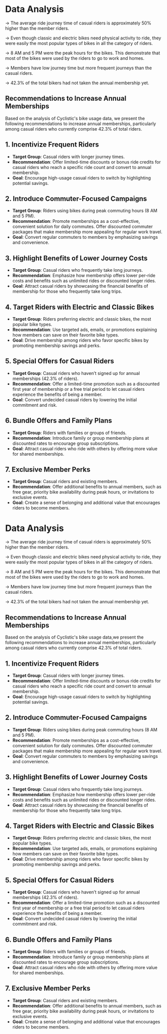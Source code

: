 <h1>Data Analysis </h1>
<tb>
<tr><p>-> The average ride journey time of casual riders is approximately 50% higher than the member riders.</p></tr>
<tr><p>-> Even though classic and electric bikes need physical activity to ride, they were easily the most popular types of bikes in all the category of riders. </p></tr>
<tr><p>-> 8 AM and 5 PM were the peak hours for the bikes. This demonstrate that most of the bikes were used by the riders to go to work and homes.
</p><tr>-> Members have low journey time but more frequent journeys than the casual riders.</p></tr>
</p><tr>-> 42.3% of the total bikers had not taken the annual membership yet.  </p></tr>
</tb>

<div>
<h2>Recommendations to Increase Annual Memberships</h2>

Based on the analysis of Cyclistic's bike usage data, we present the following recommendations to increase annual memberships, particularly among casual riders who currently comprise 42.3% of total riders.

## 1. Incentivize Frequent Riders
- **Target Group**: Casual riders with longer journey times.
- **Recommendation**: Offer limited-time discounts or bonus ride credits for casual riders who reach a specific ride count and convert to annual membership.
- **Goal**: Encourage high-usage casual riders to switch by highlighting potential savings.

## 2. Introduce Commuter-Focused Campaigns
- **Target Group**: Riders using bikes during peak commuting hours (8 AM and 5 PM).
- **Recommendation**: Promote memberships as a cost-effective, convenient solution for daily commutes. Offer discounted commuter packages that make membership more appealing for regular work travel.
- **Goal**: Convert regular commuters to members by emphasizing savings and convenience.

## 3. Highlight Benefits of Lower Journey Costs
- **Target Group**: Casual riders who frequently take long journeys.
- **Recommendation**: Emphasize how membership offers lower per-ride costs and benefits such as unlimited rides or discounted longer rides.
- **Goal**: Attract casual riders by showcasing the financial benefits of membership for those who frequently take long trips.

## 4. Target Riders with Electric and Classic Bikes
- **Target Group**: Riders preferring electric and classic bikes, the most popular bike types.
- **Recommendation**: Use targeted ads, emails, or promotions explaining how members can save on their favorite bike types.
- **Goal**: Drive membership among riders who favor specific bikes by promoting membership savings and perks.

## 5. Special Offers for Casual Riders
- **Target Group**: Casual riders who haven’t signed up for annual memberships (42.3% of riders).
- **Recommendation**: Offer a limited-time promotion such as a discounted first year of membership or a free trial period to let casual riders experience the benefits of being a member.
- **Goal**: Convert undecided casual riders by lowering the initial commitment and risk.

## 6. Bundle Offers and Family Plans
- **Target Group**: Riders with families or groups of friends.
- **Recommendation**: Introduce family or group membership plans at discounted rates to encourage group subscriptions.
- **Goal**: Attract casual riders who ride with others by offering more value for shared memberships.

## 7. Exclusive Member Perks
- **Target Group**: Casual riders and existing members.
- **Recommendation**: Offer additional benefits to annual members, such as free gear, priority bike availability during peak hours, or invitations to exclusive events.
- **Goal**: Create a sense of belonging and additional value that encourages riders to become members.


</div>
<h1>Data Analysis </h1>
<tb>
<tr><p>-> The average ride journey time of casual riders is approximately 50% higher than the member riders.</p></tr>
<tr><p>-> Even though classic and electric bikes need physical activity to ride, they were easily the most popular types of bikes in all the category of riders. </p></tr>
<tr><p>-> 8 AM and 5 PM were the peak hours for the bikes. This demonstrate that most of the bikes were used by the riders to go to work and homes.
</p><tr>-> Members have low journey time but more frequent journeys than the casual riders.</p></tr>
</p><tr>-> 42.3% of the total bikers had not taken the annual membership yet.</p></tr>
</tb>

<div>
<h2>Recommendations to Increase Annual Memberships</h2>

Based on the analysis of Cyclistic's bike usage data,we present the following recommendations to increase annual memberships, particularly among casual riders who currently comprise 42.3% of total riders.

## 1. Incentivize Frequent Riders
- **Target Group**: Casual riders with longer journey times.
- **Recommendation**: Offer limited-time discounts or bonus ride credits for casual riders who reach a specific ride count and convert to annual membership.
- **Goal**: Encourage high-usage casual riders to switch by highlighting potential savings.

## 2. Introduce Commuter-Focused Campaigns
- **Target Group**: Riders using bikes during peak commuting hours (8 AM and 5 PM).
- **Recommendation**: Promote memberships as a cost-effective, convenient solution for daily commutes. Offer discounted commuter packages that make membership more appealing for regular work travel.
- **Goal**: Convert regular commuters to members by emphasizing savings and convenience.

## 3. Highlight Benefits of Lower Journey Costs
- **Target Group**: Casual riders who frequently take long journeys.
- **Recommendation**: Emphasize how membership offers lower per-ride costs and benefits such as unlimited rides or discounted longer rides.
- **Goal**: Attract casual riders by showcasing the financial benefits of membership for those who frequently take long trips.

## 4. Target Riders with Electric and Classic Bikes
- **Target Group**: Riders preferring electric and classic bikes, the most popular bike types.
- **Recommendation**: Use targeted ads, emails, or promotions explaining how members can save on their favorite bike types.
- **Goal**: Drive membership among riders who favor specific bikes by promoting membership savings and perks.

## 5. Special Offers for Casual Riders
- **Target Group**: Casual riders who haven’t signed up for annual memberships (42.3% of riders).
- **Recommendation**: Offer a limited-time promotion such as a discounted first year of membership or a free trial period to let casual riders experience the benefits of being a member.
- **Goal**: Convert undecided casual riders by lowering the initial commitment and risk.

## 6. Bundle Offers and Family Plans
- **Target Group**: Riders with families or groups of friends.
- **Recommendation**: Introduce family or group membership plans at discounted rates to encourage group subscriptions.
- **Goal**: Attract casual riders who ride with others by offering more value for shared memberships.

## 7. Exclusive Member Perks
- **Target Group**: Casual riders and existing members.
- **Recommendation**: Offer additional benefits to annual members, such as free gear, priority bike availability during peak hours, or invitations to exclusive events.
- **Goal**: Create a sense of belonging and additional value that encourages riders to become members.


</div>